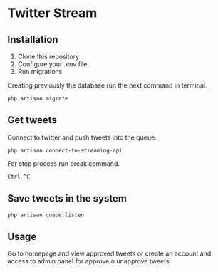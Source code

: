 # Twitter Stream

## Installation

1. Clone this repository
2. Configure your *.env* file
3. Run migrations

Creating previously the database run the next command in terminal.
    
    php artisan migrate

## Get tweets
Connect to twitter and push tweets into the queue. 

    php artisan connect-to-streaming-api

For stop process run break command. 

    Ctrl ^C

## Save tweets in the system

    php artisan queue:listen

## Usage
Go to homepage and view approved tweets or create an account and access to admin panel for approve o unapprove tweets.

